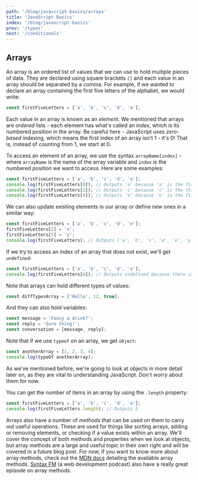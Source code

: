 ```yaml
---
path: '/blog/javascript-basics/arrays'
title: 'JavaScript Basics'
index: '/blog/javascript-basics'
prev: '/types'
next: '/conditionals'
---
```


## Arrays
An array is an ordered list of values that we can use to hold multiple pieces of data. They are declared using square brackets `[]` and each value in an array should be separated by a comma. For example, if we wanted to declare an array containing the first five letters of the alphabet, we would write:
```js
const firstFiveLetters = ['a', 'b', 'c', 'd', 'e'];
```
Each value in an array is known as an *element*. We mentioned that arrays are *ordered* lists - each element has what's called an *index*, which is its numbered position in the array. Be careful here - JavaScript uses *zero-based* indexing, which means the first index of an array isn't 1 - it's 0! That is, instead of counting from 1, we start at 0. 

To access an element of an array, we use the syntax `arrayName[index]` - where `arrayName` is the name of the array variable and `index` is the numbered position we want to access. Here are some examples:
```js
const firstFiveLetters = ['a', 'b', 'c', 'd', 'e'];
console.log(firstFiveLetters[0]); // Outputs 'a' because 'a' is the first element of the array
console.log(firstFiveLetters[2]); // Outputs 'c' because 'c' is the third element of the array
console.log(firstFiveLetters[4]); // Outputs 'e' because 'e' is the fifth element of the array
```
We can also update existing elements in our array or define new ones in a similar way:
```js
const firstFiveLetters = ['a', 'b', 'c', 'd', 'e'];
firstFiveLetters[2] = 'x';
firstFiveLetters[5] = 'y';
console.log(firstFiveLetters); // Outputs ['a', 'b', 'x', 'd', 'e', 'y'];
```
If we try to access an index of an array that does not exist, we'll get `undefined`:
```js
const firstFiveLetters = ['a', 'b', 'c', 'd', 'e'];
console.log(firstFiveLetters[6]); // Outputs undefined because there is no seventh element in the array
```
Note that arrays can hold different types of values:
```js
const diffTypesArray = ['Hello', 12, true];
```
And they can also hold variables:
```js
const message = 'Fancy a drink?';
const reply = 'Sure thing!';
const conversation = [message, reply];
```
Note that if we use `typeof` on an array, we get `object`:
```js
const anotherArray = [1, 2, 3, 4];
console.log(typeOf anotherArray); 
```
As we've mentioned before, we're going to look at objects in more detail later on, as they are vital to understanding JavaScript.
Don't worry about them for now.

You can get the number of items in an array by using the `.length` property:
```js
const firstFiveLetters = ['a', 'b', 'c', 'd', 'e'];
console.log(firstFiveLetters.length); // Outputs 5
```
Arrays also have a number of *methods* that can be used on them to carry out useful operations. These are used for things like sorting arrays, adding or removing elements, or checking if a value exists within an array. We'll cover the concept of both methods and properties when we look at objects, but array methods are a large and useful topic in their own right and will be covered in a future blog post. For now, if you want to know more about array methods, check out the <a href="https://developer.mozilla.org/en-US/docs/Web/JavaScript/Reference/Global_Objects/Array" target="_blank" rel="noopener noreferrer">MDN docs</a> detailing the available array methods. <a href="https://syntax.fm/show/043/20-javascript-array-and-object-methods-to-make-you-a-better-developer">Syntax FM</a> (a web development podcast) also have a really great episode on array methods.
